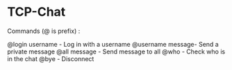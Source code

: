# TCP-Chat

Commands (@ is prefix) :

@login username - Log in with a username
@username message- Send a private message 
@all message - Send message to all
@who - Check who is in the chat
@bye - Disconnect
